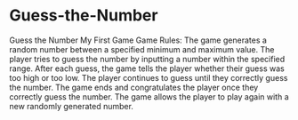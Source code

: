 # Guess-the-Number
Guess the Number My First Game
Game Rules:
The game generates a random number between a specified minimum and maximum value.
The player tries to guess the number by inputting a number within the specified range.
After each guess, the game tells the player whether their guess was too high or too low.
The player continues to guess until they correctly guess the number.
The game ends and congratulates the player once they correctly guess the number.
The game allows the player to play again with a new randomly generated number.
